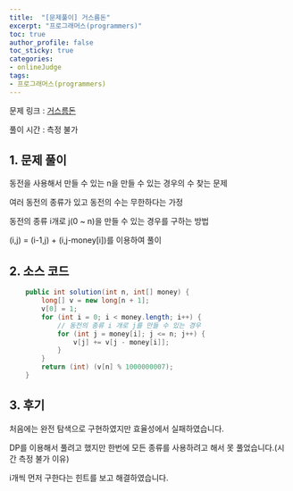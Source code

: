 ```yaml
---
title:  "[문제풀이] 거스름돈"
excerpt: "프로그래머스(programmers)"
toc: true
author_profile: false
toc_sticky: true
categories:
- onlineJudge
tags:
- 프로그래머스(programmers)
---
```


문제 링크 : [거스름돈](https://programmers.co.kr/learn/courses/30/lessons/12907)

풀이 시간 : 측정 불가


## 1. 문제 풀이

동전을 사용해서 만들 수 있는 n을 만들 수 있는 경우의 수 찾는 문제

여러 동전의 종류가 있고 동전의 수는 무한하다는 가정

동전의 종류 i개로 j(0 ~ n)을 만들 수 있는 경우를 구하는 방법

(i,j) = (i-1,j) + (i,j-money[i])를 이용하여 풀이



## 2. 소스 코드

```java
    public int solution(int n, int[] money) {
		long[] v = new long[n + 1];
		v[0] = 1;
		for (int i = 0; i < money.length; i++) {
			// 동전의 종류 i 개로 j를 만들 수 있는 경우
			for (int j = money[i]; j <= n; j++) {
				v[j] += v[j - money[i]];
			}
		}
		return (int) (v[n] % 1000000007);
	}
```

## 3. 후기

처음에는 완전 탐색으로 구현하였지만 효율성에서 실패하였습니다.

DP를 이용해서 풀려고 했지만 한번에 모든 종류를 사용하려고 해서 못 풀었습니다.(시간 측정 불가 이유)

i개씩 먼저 구한다는 힌트를 보고 해결하였습니다. 
